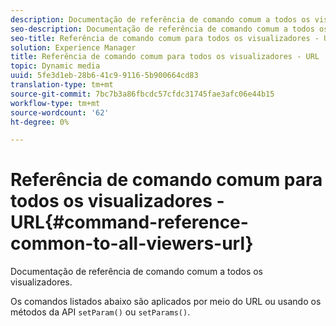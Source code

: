 ```yaml
---
description: Documentação de referência de comando comum a todos os visualizadores.
seo-description: Documentação de referência de comando comum a todos os visualizadores.
seo-title: Referência de comando comum para todos os visualizadores - URL
solution: Experience Manager
title: Referência de comando comum para todos os visualizadores - URL
topic: Dynamic media
uuid: 5fe3d1eb-28b6-41c9-9116-5b900664cd83
translation-type: tm+mt
source-git-commit: 7bc7b3a86fbcdc57cfdc31745fae3afc06e44b15
workflow-type: tm+mt
source-wordcount: '62'
ht-degree: 0%

---
```



# Referência de comando comum para todos os visualizadores - URL{#command-reference-common-to-all-viewers-url}

Documentação de referência de comando comum a todos os visualizadores.

Os comandos listados abaixo são aplicados por meio do URL ou usando os métodos da API `setParam()` ou `setParams()`.

